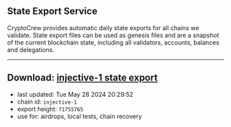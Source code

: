 ## State Export Service
CryptoCrew provides automatic daily state exports for all chains we validate. State export files can be used as genesis files and are a snapshot of the current blockchain state, including all validators, accounts, balances and delegations.

---
**Download: [injective-1 state export](https://dl-eu2.ccvalidators.com/SERVICE/injective/injective-1_export_71755765.json)**
---

- last updated: Tue May 28 2024 20:29:52
- chain id: `injective-1`
- export height: `71755765`
- use for: airdrops, local tests, chain recovery
